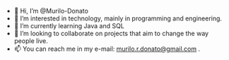 - 👋 Hi, I’m @Murilo-Donato
- 👀 I’m interested in technology, mainly in programming and engineering.
- 🌱 I’m currently learning Java and SQL
- 💞️ I’m looking to collaborate on projects that aim to change the way people live.
- 📫 You can reach me in my e-mail: murilo.r.donato@gmail.com .

<!---
Murilo-Donato/Murilo-Donato is a ✨ special ✨ repository because its `README.md` (this file) appears on your GitHub profile.
You can click the Preview link to take a look at your changes.
--->
